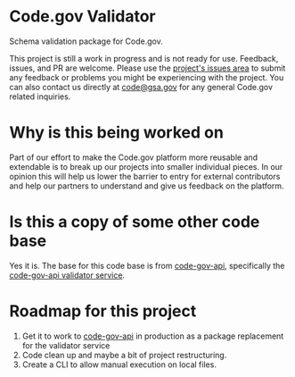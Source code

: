 # Code.gov Validator

Schema validation package for Code.gov.

This project is still a work in progress and is not ready for use. Feedback, issues, and PR are welcome. Please use the [project's issues area](https://github.com/gsa/code-gov-validator/issues) to submit any feedback or problems you might be experiencing with the project. You can also contact us directly at code@gsa.gov for any general Code.gov related inquiries.

# Why is this being worked on

Part of our effort to make the Code.gov platform more reusable and extendable is to break up our projects into smaller individual pieces. In our opinion this will help us lower the barrier to entry for external contributors and help our partners to understand and give us feedback on the platform.

# Is this a copy of some other code base

Yes it is. The base for this code base is from [code-gov-api](https://github.com/gsa/code-gov-api), specifically the [code-gov-api validator service](https://github.com/GSA/code-gov-api/tree/master/services/validator).

# Roadmap for this project

1. Get it to work to [code-gov-api](https://github.com/gsa/code-gov-api) in production as a package replacement for the validator service
2. Code clean up and maybe a bit of project restructuring.
3. Create a CLI to allow manual execution on local files.
